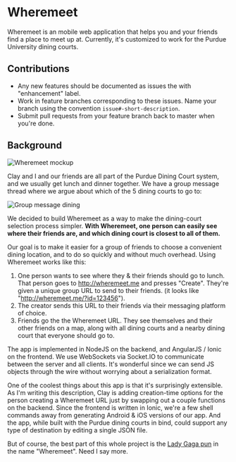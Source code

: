 Wheremeet
========

Wheremeet is an mobile web application that helps you and your friends find a place to meet up at. Currently, it's
customized to work for the Purdue University dining courts.

Contributions
-------------

* Any new features should be documented as issues the with "enhancement" label.
* Work in feature branches corresponding to these issues. Name your branch using the convention `issue#-short-description`.
* Submit pull requests from your feature branch back to master when you're done.

Background
----------

![Wheremeet mockup](http://cl.ly/image/1j0T3t2i3p1a/wearmeat-mockup.jpg)

Clay and I and our friends are all part of the Purdue Dining Court system, and we usually get lunch and dinner together. We have a group message thread where we argue about which of the 5 dining courts to go to:

![Group message dining](http://cl.ly/image/3L0J1e3Q1X03/Screen_Shot_2014-10-19_at_1_30_31.png)

We decided to build Wheremeet as a way to make the dining-court selection process simpler. **With Wheremeet, one person can easily see where their friends are, and which dining court is closest to all of them.** 

Our goal is to make it easier for a group of friends to choose a convenient dining location, and to do so quickly and without much overhead. Using Wheremeet works like this:

1. One person wants to see where they & their friends should go to lunch. That person goes to http://wheremeet.me and presses "Create". They're given a unique group URL to send to their friends. (it looks like "http://wheremeet.me/?id=123456").
2. The creator sends this URL to their friends via their messaging platform of choice.
3. Friends go the the Wheremeet URL. They see themselves and their other friends on a map, along with all dining courts and a nearby dining court that everyone should go to.

The app is implemented in NodeJS on the backend, and AngularJS / Ionic on the frontend. We use WebSockets via Socket.IO to communicate between the server and all clients. It's wonderful since we can send JS objects through the wire without worrying about a serialization format.

One of the coolest things about this app is that it's surprisingly extensible. As I'm writing this description, Clay is adding creation-time options for the person creating a Wheremeet URL just by swapping out a couple functions on the backend. Since the frontend is written in Ionic, we're a few shell commands away from generating Android & iOS versions of our app. And the app, while built with the Purdue dining courts in bind, could support any type of destination by editing a single JSON file.

But of course, the best part of this whole project is the [Lady Gaga pun](https://upload.wikimedia.org/wikipedia/en/9/9f/Lady_Gaga_meat_dress.jpg) in the name "Wheremeet". Need I say more.
